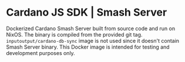 # Cardano JS SDK | Smash Server

Dockerized Cardano Smash Server built from source code and run on NixOS. The binary is compiled from the provided git tag.
`inputoutput/cardano-db-sync` image is not used since it doesn't contain Smash Server binary. This Docker image is intended for testing and development purposes only.
